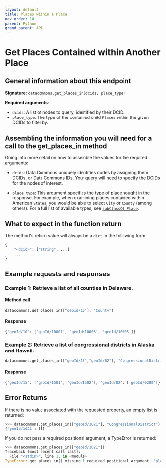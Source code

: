 ```yaml
---
layout: default
title: Places within a Place
nav_order: 10
parent: Python
grand_parent: API
---
```


# Get Places Contained within Another Place

## General information about this endpoint

**Signature**: `datacommons.get_places_in(dcids, place_type)`

**Required arguments**:

*   `dcids`: A list of nodes to query, identified by their DCID.
*   `place_type`: The type of the contained child `Places` within the given
    DCIDs to filter by.

## Assembling the information you will need for a call to the get_places_in method

Going into more detail on how to assemble the values for the required arguments:

 - `dcids`: Data Commons uniquely identifies nodes by assigning them DCIDs, or Data Commons IDs. Your query will need to specify the DCIDs for the nodes of interest.

 - `place_type`: This argument specifies the type of place sought in the response. For example, when examining places contained within American `States`, you would be able to select `City` or `County` (among others). For a full list of available types, see [`subClassOf Place`](https://datacommons.org/browser/Place).

## What to expect in the function return

The method's return value will always be a `dict` in the following form:

```python
{
    "<dcid>": ["string", ...]
    ...
}
```

## Example requests and responses

### Example 1: Retrieve a list of all counties in Delaware.

#### Method call

```python
datacommons.get_places_in(["geoId/10"], "County")
```

#### Response

```python
{'geoId/10': ['geoId/10001', 'geoId/10003', 'geoId/10005']}
```

### Example 2: Retrieve a list of congressional districts in Alaska and Hawaii.

```python
datacommons.get_places_in(["geoId/15","geoId/02"], "CongressionalDistrict")
```

#### Response

```python
{'geoId/15': ['geoId/1501', 'geoId/1502'], 'geoId/02': ['geoId/0200']}
```

## Error Returns

If there is no value associated with the requested property, an empty list is returned:

```python
>>> datacommons.get_places_in(["geoId/1021"], "CongressionalDistrict")
{'geoId/1021': []}
```

If you do not pass a required positional argument, a TypeError is returned:

```python
>>> datacommons.get_places_in(["geoId/1021"])
Traceback (most recent call last):
  File "<stdin>", line 1, in <module>
TypeError: get_places_in() missing 1 required positional argument: 'place_type'
```

